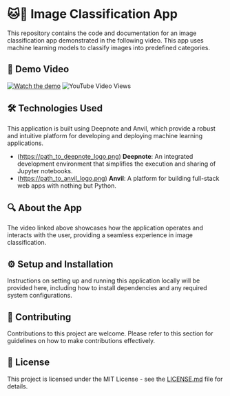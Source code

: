 # 🐱🐶 Image Classification App

This repository contains the code and documentation for an image classification app demonstrated in the following video. This app uses machine learning models to classify images into predefined categories.

## 🎥 Demo Video
[![Watch the demo](https://img.youtube.com/vi/1xKD-szgTYc/0.jpg)](https://youtu.be/1xKD-szgTYc) ![YouTube Video Views](https://img.shields.io/youtube/views/1xKD-szgTYc?style=social)

## 🛠 Technologies Used
This application is built using Deepnote and Anvil, which provide a robust and intuitive platform for developing and deploying machine learning applications.

- (https://path_to_deepnote_logo.png) **Deepnote**: An integrated development environment that simplifies the execution and sharing of Jupyter notebooks.
- (https://path_to_anvil_logo.png) **Anvil**: A platform for building full-stack web apps with nothing but Python.

## 🔍 About the App
The video linked above showcases how the application operates and interacts with the user, providing a seamless experience in image classification.

## ⚙️ Setup and Installation
Instructions on setting up and running this application locally will be provided here, including how to install dependencies and any required system configurations.

## 🤝 Contributing
Contributions to this project are welcome. Please refer to this section for guidelines on how to make contributions effectively.

## 📜 License
This project is licensed under the MIT License - see the [LICENSE.md](LICENSE.md) file for details.
